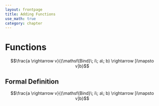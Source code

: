 ```yaml
---
layout: frontpage
title: Adding Functions
use_math: true
category: chapter
---
```


# Functions

$$\frac{a \rightarrow v}{(\mathsf{Bind}\; i\; a\; b) \rightarrow [i\mapsto v]b}$$

## Formal Definition

$$\frac{a \rightarrow v}{(\mathsf{Bind}\; i\; a\; b) \rightarrow [i\mapsto v]b}$$